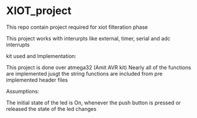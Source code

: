 # XIOT_project
This repo contain project required for xiot filteration phase

This project works with interurpts like external, timer, serial and adc interrupts


kit used and Implementation:

This project is done over atmega32 (Amit AVR kit)
Nearly all of the functions are implemented jusgt the string functions are included from pre implemented header files


Assumptions:


The initial state of the led is On, whenever the push button is pressed or released the state of the led changes

